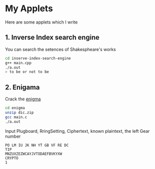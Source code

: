 # My Applets
Here are some applets which I write

## 1. Inverse Index search engine
You can search the setences of Shakespheare's works
```bash
cd inserve-index-search-engine
g++ main.cpp
./a.out
> to be or not to be
```

## 2. Enigama
Crack the [enigma](https://zh.wikipedia.org/wiki/%E6%81%A9%E5%B0%BC%E6%A0%BC%E7%8E%9B%E5%AF%86%E7%A0%81%E6%9C%BA)
```bash
cd enigma
unzip dic.zip
gcc main.c
./a.out
```
Input Plugboard, RringSetting, Ciphertext, known plaintext, the left Gear number
```
PO LM IU JK NH YT GB VF RE DC
TIP
MNZUXZEZWCAYJVTODAEFBVKYXW
CRYPTO
1
```